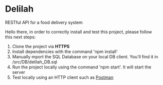 # Delilah
RESTful API for a food delivery system

Hello there, in order to correctly install and test this project, please follow this next steps:

<ol>
  <li>Clone the project via <b>HTTPS</b></li>
  <li>Install dependencies with the command 'npm install'</li>
  <li>Manually mport the SQL Database on your local DB client. You'll find it in /src/DB/delilah_DB.sql</li>
  <li>Run the project locally using the command 'npm start'. It will start the server</li>
  <li>Test locally using an HTTP client such as <a href= "https://www.postman.com/">Postman</a></li>
</ol>

